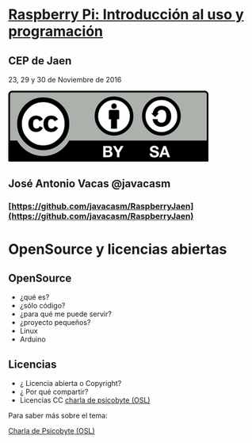 # [Raspberry Pi: Introducción al uso y programación](http://www.juntadeandalucia.es/educacion/portals/web/cep-jaen/index.php/es-ES/formacion/convocatorias/771-abierto-plazo-de-inscripcion-a-la-actividad-raspberry-pi-introduccion-al-uso-y-programacion-162319ge102)

## CEP de Jaen

23, 29 y 30 de Noviembre de 2016

![CC](./images/Licencia_CC.png)
## José Antonio Vacas  @javacasm

### [https://github.com/javacasm/RaspberryJaen](https://github.com/javacasm/RaspberryJaen)


# OpenSource y licencias abiertas

## OpenSource

* ¿qué es?
* ¿sólo código?
* ¿para qué me puede servir?
* ¿proyecto pequeños?
* Linux
* Arduino

## Licencias

* ¿ Licencia abierta o Copyright?
* ¿ Por qué compartir?
* Licencias CC [charla de psicobyte (OSL)](http://www.psicobyte.com/descargas/CampusCientifico.pdf)

Para saber más sobre el tema:

[Charla de Psicobyte (OSL)](http://www.psicobyte.com/descargas/Propiedad_intelectual_y_licencias_libres.pdf)
